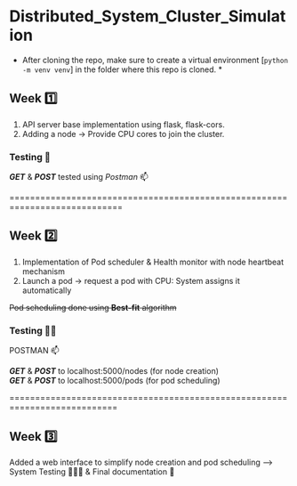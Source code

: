 # Distributed_System_Cluster_Simulation

* After cloning the repo, make sure to create a virtual environment [`python -m venv venv`] in the folder where this repo is cloned. *

## **Week** 1️⃣

1. API server base implementation using flask, flask-cors.
2. Adding a node -> Provide CPU cores to join the cluster.

### **Testing** 🧪

***GET*** & ***POST*** tested using *Postman* 📫

============================================================================

## **Week** 2️⃣

1. Implementation of Pod scheduler & Health monitor with node heartbeat mechanism
2. Launch a pod -> request a pod with CPU: System assigns it automatically

~~Pod scheduling done using **Best-fit** algorithm~~

### **Testing** 🧪🧪

POSTMAN 📫

***GET*** & ***POST*** to localhost:5000/nodes (for node creation)  
***GET*** & ***POST*** to localhost:5000/pods (for pod scheduling)

===========================================================================

## **Week** 3️⃣

Added a web interface to simplify node creation and pod scheduling
--> System Testing 🧪🧪🧪 & Final documentation 📃
